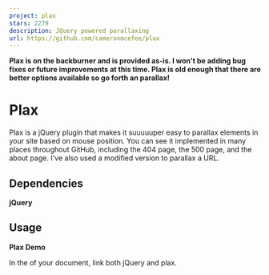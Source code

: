 ```yaml
---
project: plax
stars: 2279
description: JQuery powered parallaxing
url: https://github.com/cameronmcefee/plax
---
```


**Plax is on the backburner and is provided as-is. I won't be adding bug fixes or future improvements at this time. Plax is old enough that there are better options available so go forth an parallax!**

Plax
====

Plax is a jQuery plugin that makes it suuuuuper easy to parallax elements in your site based on mouse position. You can see it implemented in many places throughout GitHub, including the 404 page, the 500 page, and the about page. I've also used a modified version to parallax a URL.

Dependencies
------------

**jQuery**

Usage
-----

**Plax Demo**

In the <head> of your document, link both jQuery and plax.

<script type\="text/javascript" src\="/js/jquery.min.js"\></script\>
<script type\="text/javascript" src\="/js/plax.js"\></script\>

Then in your javascript, add each "layer" to the list of layers to be parallaxed. Once that's done, enable Plax and you're good to go.

$('#plax-octocat').plaxify({"xRange":40,"yRange":40})
$('#plax-earth').plaxify({"xRange":20,"yRange":20,"invert":true})
$('#plax-bg').plaxify({"xRange":10,"yRange":10,"invert":true})
$.plax.enable()

Another way is to specify the arguments as data attributes on the layer elements.

<img src\="octocat.png" data-xrange\="40" data-yrange\="40"\>
<img src\="earth.png" data-xrange\="20" data-yrange\="20"\>
<img src\="bg.png" data-xrange\="10" data-yrange\="10" data-invert\="true"\>

Then plaxify them in bulk.

$('img').plaxify()
$.plax.enable()

If you would like your elements to parallax only when a certain element is moused over, you need to supply an argument to `enable()`

$.plax.enable({ "activityTarget": $('#myPlaxDiv')})

You can dynamically redefine the range of a layer by running `plaxify()` on it again. If the id matches another id in the layer array, it will replace it with the new range.

$('#plax-octocat').plaxify({"xRange":40,"yRange":40})
$('#plax-earth').plaxify({"xRange":20,"yRange":20,"invert":true})
$('#plax-bg').plaxify({"xRange":10,"yRange":10,"invert":true})
$.plax.enable()

$('#my-btn').click(function(){
  // bigger range
  $('#plax-octocat').plaxify({"xRange":200,"yRange":200})
})

Documentation
-------------

### plaxify()

Add an item to the list of parallaxing layers. Ranges are centered at the items start location. For example, an item with a 20px range will be able to move 10px forward and 10px backward from its start location.

#### Parameters

`xRange` — **integer:** is the distance across the x-axis the object will travel.

`yRange` — **integer:** is the distance across the y-axis the object will travel.

`invert` — **boolean:** _(optional)_ inverting will invert the direction the object will travel across each axis.\*

\* The same effect can be achieved by providing `xRange` and `yRange` with negative numbers, making it possible to invert only a single axis.

`useTransform` — **boolean:** _(optional)_ defaults - true. When supported translate3d will be used rather than `top` and `left`\*

### enable()

Enable parallaxing.

#### Parameters

`activityTarget` — **Object:** _(optional)_ sets a specific DOM element over which Plax will track the mouse.

`gyroRange` — **Integer / Float:** _(optional)_ sets the degrees of tilt needed to reach full movement in one direction, from the center position. For the full range, two times the degrees tilt is needed. Default value: 30.

### disable()

Disable parallaxing.

#### Parameters

`restorePositions` — **Boolean:** _(optional)_ resets all previously defined layers to their original positions when plax is deactivated.

`clearLayers` — **Boolean:** _(optional)_ clears all previously defined layers when disabling.

Best Practices
--------------

-   Items should be absolutely positioned, with `top:` and `left:` values specified.
    
-   If you plan to parallax a background plane, be sure to give it enough extra "bleed" room so the image stays behind it's frame at all times. Usually your bleed on one side should be equal to half the range you give it, though you can give it more if you are paranoid.
    
-   For more realistic parallaxing (see "how to do the math" below), pick an "anchor object". Base your ranges for each object on the anchor object's range, getting exponentially larger the farther it is supposed to be from the anchor object. For example, an object close to your anchor object might have 2x its range, while an object really far away may have 5x as big a range.
    
-   Objects that appear behind the anchor object should have `invert` set to true.
    

How To Fake It
--------------

Here are a couple real-life examples of parallaxing and a quick description of how you might emulate it with Plax.

### Example #1

Picture driving down the highway. There are three objects: You, in the inside lane, a truck in the outside lane, and a sign on the side of the road. As you drive past the truck, the sign always manages to stay just out of view behind the truck.

#### The lesson

In this case, the truck becomes the "anchor", as it stays relatively still. It is the item upon which all the movement is based. If you were to recreate this scenario in your javascript, the truck would have a small range, say 10–20 pixels. That way, it would move a little, but not too much. Since the car you are in is moving faster relative to the truck it would need a larger range like 50–100 pixels. Finally, the sign, since it is "behind" the truck, will need to have `invert` set to true. Any object behind the "anchor" object should be inverted. Assuming the sign is always about the same distance from the truck as you are (the scenario where you never actually see the sign) then its range should also be around 50–100 pixels.

### Example #2

Picture another driving scenario. You're the passenger in a car driving past a barn. In the distance you can see mountains. If you look at the grass on the side of the road, it seems to be flying by at blazing speed. If you look at the barn, it still appears to be passing by, but much more slowly than the grass. If you look to the mountains in the distance, they pretty much seem to be staying where they are at.

**The lesson**

The principals from the previous scenario are still present in this situation, only the anchor has moved to the back layer (the mountains). Since the mountains are far off in the distance and barely moving, they get a range of 5–10 pixels. Each layer as it comes forward should have a greater range than the layer before it. The barn would probably have 20–30 pixels of range and the grass near the road would probably have 100 pixels of range.
